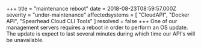 +++
title = "maintenance reboot"
date = 2018-08-23T08:59:57.000Z
severity = "under-maintenance"
affectedsystems = [
  "CloudAPI",
  "Docker API",
  "Spearhead Cloud CLI Tools"
]
resolved = false
+++
One of our management servers requires a reboot in order to perform an OS update. The update is expect to last several minutes during which time our API's will be unavailable.